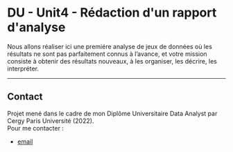 # DU - Unit4 - Rédaction d'un rapport d'analyse
Nous allons réaliser ici une premiére analyse de jeux de données où les résultats ne sont pas parfaitement connus à l’avance, et votre mission consiste à obtenir des résultats nouveaux, à les organiser, les décrire, les interpréter.

---

## Contact

Projet mené dans le cadre de mon Diplôme Universitaire Data Analyst par Cergy Paris Université (2022).   
Pour me contacter : 
- [email](mailto:67912775+FabienHaury@users.noreply.github.com)
